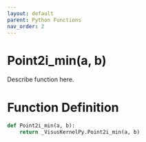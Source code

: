 ```yaml
---
layout: default
parent: Python Functions
nav_order: 2
---
```


# Point2i_min(a, b)

Describe function here.

# Function Definition

```python
def Point2i_min(a, b):
    return _VisusKernelPy.Point2i_min(a, b)
```